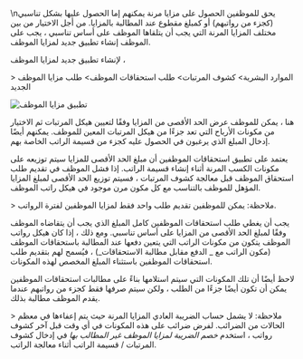 \nيحق للموظفين الحصول على مزايا مرنة يمكنهم إما الحصول عليها بشكل تناسبي (كجزء من رواتبهم) أو كمبلغ مقطوع عند المطالبة بالمزايا. من أجل الاختيار من بين مختلف المزايا المرنة التي يجب أن يتلقاها الموظف على أساس تناسبي ، يجب على الموظف إنشاء تطبيق جديد لمزايا الموظف.

لإنشاء تطبيق جديد لمزايا الموظف ،

\> الموارد البشرية> كشوف المرتبات> طلب استحقاقات الموظف> طلب مزايا الموظف الجديد

![تطبيق مزايا الموظف](https://docs.erpnext.com/files/employee-benefit-application.png)

هنا ، يمكن للموظف عرض الحد الأقصى من المزايا وفقًا لتعيين هيكل المرتبات ثم الاختيار من مكونات الأرباح التي تعد جزءًا من هيكل المرتبات المعين للموظف. يمكنهم أيضًا إدخال المبلغ الذي يرغبون في الحصول عليه كجزء من قسيمة الراتب الخاصة بهم.

يعتمد على تطبيق استحقاقات الموظفين أن مبلغ الحد الأقصى للمزايا سيتم توزيعه على مكونات الكسب المرنة أثناء إنشاء قسيمة الراتب. إذا فشل الموظف في تقديم طلب استحقاق الموظف قبل معالجة كشوف المرتبات ، فسيتم توزيع الحد الأقصى لمبلغ المزايا المؤهل للموظف بالتناسب مع كل مكون مرن موجود في هيكل راتب الموظف.

\> ملاحظة: يمكن للموظفين تقديم طلب واحد فقط لمزايا الموظفين لفترة الرواتب.

يجب أن يغطي طلب استحقاقات الموظفين كامل المبلغ الذي يجب أن يتقاضاه الموظف وفقًا لمبلغ الحد الأقصى من المزايا على أساس تناسبي. ومع ذلك ، إذا كان هيكل رواتب الموظف يتكون من مكونات الراتب التي يتعين دفعها عند المطالبة باستحقاقات الموظف (مكون الراتب مع _ الدفع مقابل مطالبة الاستحقاقات_) ، فيُسمح لهم بتقديم طلب استحقاقات الموظفين باستثناء المبلغ المخصص لهذه المكونات.

لاحظ أيضًا أن تلك المكونات التي سيتم استلامها بناءً على مطالبات استحقاقات الموظفين يمكن أن تكون أيضًا جزءًا من الطلب ، ولكن سيتم صرفها فقط كجزء من رواتبهم عندما يقدم الموظف مطالبة بذلك.

\> ملاحظة: لا يشمل حساب الضريبة العادي المزايا المرنة حيث يتم إعفاءها في معظم الحالات من الضرائب. لفرض ضرائب على هذه المكونات في أي وقت قبل آخر كشوف رواتب ، استخدم _خصم الضريبة لمزايا الموظف غير المطالب بها_ في إدخال كشوف المرتبات / قسيمة الراتب أثناء معالجة الراتب.